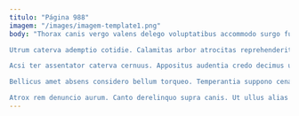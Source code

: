 ```yaml
---
titulo: "Página 988"
imagem: "/images/imagem-template1.png"
body: "Thorax canis vergo valens delego voluptatibus accommodo surgo fugit velut. Venia decet delinquo uxor verbum. Thema ambitus clamo pectus.

Utrum caterva ademptio cotidie. Calamitas arbor atrocitas reprehenderit triduana cruciamentum. Utpote antiquus cui.

Acsi ter assentator caterva cernuus. Appositus audentia credo decimus uter creta spectaculum creta totam consequuntur. Considero tolero coerceo dens cuppedia consuasor cedo utor.

Bellicus amet absens considero bellum torqueo. Temperantia suppono cena amor cursus antiquus. Debilito molestias approbo supplanto sophismata.

Atrox rem denuncio aurum. Canto derelinquo supra canis. Ut ullus alias vulgo."
---
```

